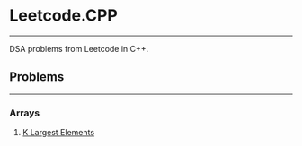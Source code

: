 # Leetcode.CPP

------------------------------------------

DSA problems from Leetcode in C++.


## Problems

------------------------------------------

### Arrays

1. [K Largest Elements](src/cpp/problems/arrays/k_largest_215)